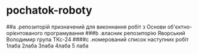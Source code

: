 # pochatok-roboty
##а .репозиторій призначений для виконнання робіт з Основи об'єктно-орієнтованого програмування
###b .власник репозиторію Яворський Володимир група ТКс-24
####с .номерований список наступних робіт 1лаба 2лаба 3лаба 4лаба 5 лаба
